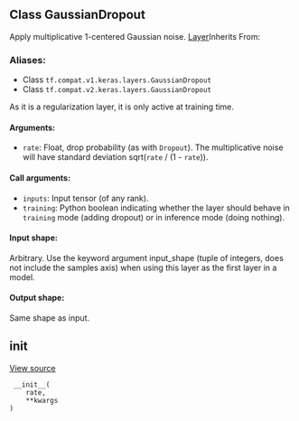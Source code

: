 ## Class GaussianDropout

Apply multiplicative 1-centered Gaussian noise.
[Layer](https://www.tensorflow.org/api_docs/python/tf/keras/layers/Layer)Inherits From: 

### Aliases:
- Class `tf.compat.v1.keras.layers.GaussianDropout`
- Class `tf.compat.v2.keras.layers.GaussianDropout`

As it is a regularization layer, it is only active at training time.
#### Arguments:
- `rate`: Float, drop probability (as with `Dropout`). The multiplicative noise will have standard deviation sqrt(`rate` / (1 - `rate`)).
#### Call arguments:
- `inputs`: Input tensor (of any rank).
- `training`: Python boolean indicating whether the layer should behave in `training` mode (adding dropout) or in inference mode (doing nothing).
#### Input shape:

Arbitrary. Use the keyword argument input_shape (tuple of integers, does not include the samples axis) when using this layer as the first layer in a model.
#### Output shape:

Same shape as input.
## __init__
[View source](https://github.com/tensorflow/tensorflow/blob/r2.0/tensorflow/python/keras/layers/noise.py#L107-L110)


```
 __init__(
    rate,
    **kwargs
)
```

